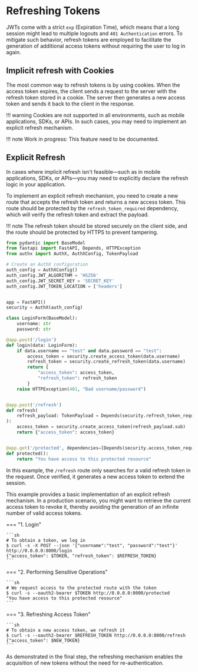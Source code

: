 # Refreshing Tokens

JWTs come with a strict `exp` (Expiration Time), which means that a long session might lead to multiple logouts and `401 Authentication` errors. To mitigate such behavior, refresh tokens are employed to facilitate the generation of additional access tokens without requiring the user to log in again.

## Implicit refresh with Cookies

The most common way to refresh tokens is by using cookies. When the access token expires, the client sends a request to the server with the refresh token stored in a cookie. The server then generates a new access token and sends it back to the client in the response.

!!! warning
    Cookies are not supported in all environments, such as mobile applications, SDKs, or APIs. In such cases, you may need to implement an explicit refresh mechanism.

!!! note
    Work in progress: This feature need to be documented.

## Explicit Refresh

In cases where implicit refresh isn't feasible—such as in mobile applications, SDKs, or APIs—you may need to explicitly declare the refresh logic in your application.

To implement an explicit refresh mechanism, you need to create a new route that accepts the refresh token and returns a new access token. This route should be protected by the `refresh_token_required` dependency, which will verify the refresh token and extract the payload.

!!! note
    The refresh token should be stored securely on the client side, and the route should be protected by HTTPS to prevent tampering.

```python
from pydantic import BaseModel
from fastapi import FastAPI, Depends, HTTPException
from authx import AuthX, AuthXConfig, TokenPayload

# Create an AuthX configuration
auth_config = AuthXConfig()
auth_config.JWT_ALGORITHM = 'HS256'
auth_config.JWT_SECRET_KEY = 'SECRET_KEY'
auth_config.JWT_TOKEN_LOCATION = ['headers']


app = FastAPI()
security = AuthX(auth_config)

class LoginForm(BaseModel):
    username: str
    password: str

@app.post('/login')
def login(data: LoginForm):
    if data.username == "test" and data.password == "test":
        access_token = security.create_access_token(data.username)
        refresh_token = security.create_refresh_token(data.username)
        return {
            "access_token": access_token,
            "refresh_token": refresh_token
        }
    raise HTTPException(401, "Bad username/password")


@app.post('/refresh')
def refresh(
    refresh_payload: TokenPayload = Depends(security.refresh_token_required)
):
    access_token = security.create_access_token(refresh_payload.sub)
    return {"access_token": access_token}


@app.get('/protected', dependencies=[Depends(security.access_token_required)])
def protected():
    return "You have access to this protected resource"
```

In this example, the `/refresh` route only searches for a valid refresh token in the request. Once verified, it generates a new access token to extend the session.

This example provides a basic implementation of an explicit refresh mechanism. In a production scenario, you might want to retrieve the current access token to revoke it, thereby avoiding the generation of an infinite number of valid access tokens.

=== "1. Login"

    ```sh
    # To obtain a token, we log in
    $ curl -s -X POST --json '{"username":"test", "password":"test"}' http://0.0.0.0:8000/login
    {"access_token": $TOKEN, "refresh_token": $REFRESH_TOKEN}
    ```
=== "2. Performing Sensitive Operations"

    ```sh
    # We request access to the protected route with the token
    $ curl -s --oauth2-bearer $TOKEN http://0.0.0.0:8000/protected
    "You have access to this protected resource"
    ```
=== "3. Refreshing Access Token"

    ```sh
    # To obtain a new access token, we refresh it
    $ curl -s --oauth2-bearer $REFRESH_TOKEN http://0.0.0.0:8000/refresh
    {"access_token": $NEW_TOKEN}
    ```

As demonstrated in the final step, the refreshing mechanism enables the acquisition of new tokens without the need for re-authentication.
